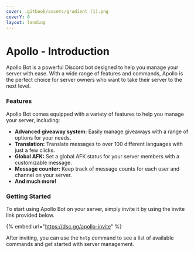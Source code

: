 ```yaml
---
cover: .gitbook/assets/gradient (1).png
coverY: 0
layout: landing
---
```


# Apollo - Introduction

Apollo Bot is a powerful Discord bot designed to help you manage your server with ease. With a wide range of features and commands, Apollo is the perfect choice for server owners who want to take their server to the next level.

### Features

Apollo Bot comes equipped with a variety of features to help you manage your server, including:

* **Advanced giveaway system:** Easily manage giveaways with a range of options for your needs.
* **Translation:** Translate messages to over 100 different languages with just a few clicks.
* **Global AFK:** Set a global AFK status for your server members with a customizable message.
* **Message counter:** Keep track of message counts for each user and channel on your server.
* **And much more!**

### Getting Started

To start using Apollo Bot on your server, simply invite it by using the invite link provided below.&#x20;

{% embed url="https://dsc.gg/apollo-invite" %}

After inviting, you can use the `help` command to see a list of available commands and get started with server management.
